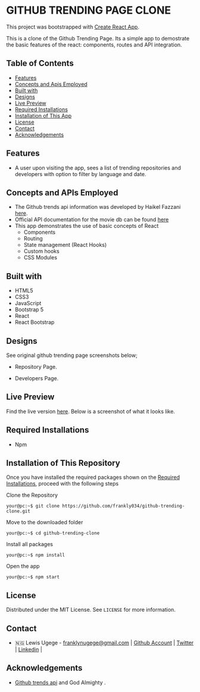 # GITHUB TRENDING PAGE CLONE

This project was bootstrapped with [Create React App](https://github.com/facebook/create-react-app).

This is a clone of the Github Trending Page. Its a simple app to demostrate the basic features of the react: components, routes and API integration.

## Table of Contents

- [Features](#features)
- [Concepts and Apis Employed](#concepts-and-apis-employed)
- [Built with](#built-with)
- [Designs](#designs)
- [Live Preview](#live-preview)
- [Required Installations](#required-installations)
- [Installation of This App](#instalation-of-this-repository)
- [License](#license)
- [Contact](#contact)
- [Acknowledgements](#acknowledgements)

<!-- Features -->

## Features

- A user upon visiting the app, sees a list of trending repositories and developers with option to filter by language and date.

<!-- concepts and apis employed -->

## Concepts and APIs Employed

- The Github trends api information was developed by Haikel Fazzani [here](https://github.com/wutility/github-trending-api).
- Official API documentation for the movie db can be found [here](https://developers.themoviedb.org/3)
- This app demonstrates the use of basic concepts of React 
  - Components
  - Routing
  - State management (React Hooks)
  - Custom hooks
  - CSS Modules

<!-- BUILT wITH -->

## Built with

- HTML5
- CSS3
- JavaScript
- Bootstrap 5
- React
- React Bootstrap

<!-- DESIGNS -->

## Designs

See original github trending page screenshots below;

- Repository Page.

- Developers Page.


<!-- LIVE PREVIEW -->

## Live Preview

Find the live version [here](https://frankly034-github-trending.netlify.app/).
Below is a screenshot of what it looks like.


<!-- REQUIRED INSTALLATION -->

## Required Installations

- Npm

<!-- INSTALLATION -->

## Installation of This Repository

Once you have installed the required packages shown on the [Required Installations](#required-installations), proceed with the following steps

Clone the Repository

```Shell
your@pc:~$ git clone https://github.com/frankly034/github-trending-clone.git
```

Move to the downloaded folder

```Shell
your@pc:~$ cd github-trending-clone
```

Install all packages

```Shell
your@pc:~$ npm install
```

Open the app

```Shell
your@pc:~$ npm start
```

## License

Distributed under the MIT License. See `LICENSE` for more information.

<!-- CONTACT -->

## Contact

- 🇳🇬 Lewis Ugege - franklynugege@gmail.com | [Github Account](https://github.com/frankly034) | [Twitter](https://twitter.com/@wizlulu) | [Linkedin](https://linkedin.com/in/lewis-ugege) | 

## Acknowledgements

- <a href="https://www.npmjs.com/package/github-trends-api">Github trends api</a> and God Almighty .
